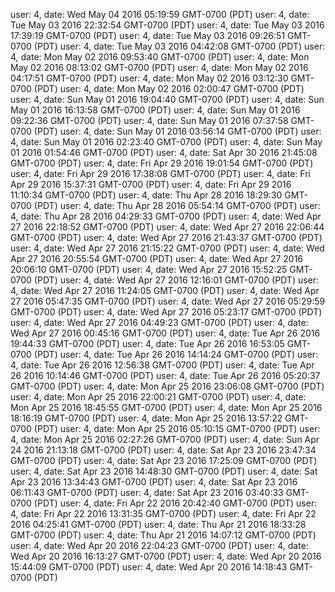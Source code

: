 user: 4, date: Wed May 04 2016 05:19:59 GMT-0700 (PDT)
user: 4, date: Tue May 03 2016 22:32:54 GMT-0700 (PDT)
user: 4, date: Tue May 03 2016 17:39:19 GMT-0700 (PDT)
user: 4, date: Tue May 03 2016 09:26:51 GMT-0700 (PDT)
user: 4, date: Tue May 03 2016 04:42:08 GMT-0700 (PDT)
user: 4, date: Mon May 02 2016 09:53:40 GMT-0700 (PDT)
user: 4, date: Mon May 02 2016 08:13:02 GMT-0700 (PDT)
user: 4, date: Mon May 02 2016 04:17:51 GMT-0700 (PDT)
user: 4, date: Mon May 02 2016 03:12:30 GMT-0700 (PDT)
user: 4, date: Mon May 02 2016 02:00:47 GMT-0700 (PDT)
user: 4, date: Sun May 01 2016 19:04:40 GMT-0700 (PDT)
user: 4, date: Sun May 01 2016 16:13:58 GMT-0700 (PDT)
user: 4, date: Sun May 01 2016 09:22:36 GMT-0700 (PDT)
user: 4, date: Sun May 01 2016 07:37:58 GMT-0700 (PDT)
user: 4, date: Sun May 01 2016 03:56:14 GMT-0700 (PDT)
user: 4, date: Sun May 01 2016 02:23:40 GMT-0700 (PDT)
user: 4, date: Sun May 01 2016 01:54:46 GMT-0700 (PDT)
user: 4, date: Sat Apr 30 2016 21:45:08 GMT-0700 (PDT)
user: 4, date: Fri Apr 29 2016 19:01:54 GMT-0700 (PDT)
user: 4, date: Fri Apr 29 2016 17:38:08 GMT-0700 (PDT)
user: 4, date: Fri Apr 29 2016 15:37:31 GMT-0700 (PDT)
user: 4, date: Fri Apr 29 2016 11:10:34 GMT-0700 (PDT)
user: 4, date: Thu Apr 28 2016 18:29:30 GMT-0700 (PDT)
user: 4, date: Thu Apr 28 2016 05:54:14 GMT-0700 (PDT)
user: 4, date: Thu Apr 28 2016 04:29:33 GMT-0700 (PDT)
user: 4, date: Wed Apr 27 2016 22:18:52 GMT-0700 (PDT)
user: 4, date: Wed Apr 27 2016 22:06:44 GMT-0700 (PDT)
user: 4, date: Wed Apr 27 2016 21:43:37 GMT-0700 (PDT)
user: 4, date: Wed Apr 27 2016 21:15:22 GMT-0700 (PDT)
user: 4, date: Wed Apr 27 2016 20:55:54 GMT-0700 (PDT)
user: 4, date: Wed Apr 27 2016 20:06:10 GMT-0700 (PDT)
user: 4, date: Wed Apr 27 2016 15:52:25 GMT-0700 (PDT)
user: 4, date: Wed Apr 27 2016 12:16:01 GMT-0700 (PDT)
user: 4, date: Wed Apr 27 2016 11:24:05 GMT-0700 (PDT)
user: 4, date: Wed Apr 27 2016 05:47:35 GMT-0700 (PDT)
user: 4, date: Wed Apr 27 2016 05:29:59 GMT-0700 (PDT)
user: 4, date: Wed Apr 27 2016 05:23:17 GMT-0700 (PDT)
user: 4, date: Wed Apr 27 2016 04:49:23 GMT-0700 (PDT)
user: 4, date: Wed Apr 27 2016 00:45:16 GMT-0700 (PDT)
user: 4, date: Tue Apr 26 2016 19:44:33 GMT-0700 (PDT)
user: 4, date: Tue Apr 26 2016 16:53:05 GMT-0700 (PDT)
user: 4, date: Tue Apr 26 2016 14:14:24 GMT-0700 (PDT)
user: 4, date: Tue Apr 26 2016 12:56:38 GMT-0700 (PDT)
user: 4, date: Tue Apr 26 2016 10:14:46 GMT-0700 (PDT)
user: 4, date: Tue Apr 26 2016 05:20:37 GMT-0700 (PDT)
user: 4, date: Mon Apr 25 2016 23:06:08 GMT-0700 (PDT)
user: 4, date: Mon Apr 25 2016 22:00:21 GMT-0700 (PDT)
user: 4, date: Mon Apr 25 2016 18:45:55 GMT-0700 (PDT)
user: 4, date: Mon Apr 25 2016 18:16:19 GMT-0700 (PDT)
user: 4, date: Mon Apr 25 2016 13:57:22 GMT-0700 (PDT)
user: 4, date: Mon Apr 25 2016 05:10:15 GMT-0700 (PDT)
user: 4, date: Mon Apr 25 2016 02:27:26 GMT-0700 (PDT)
user: 4, date: Sun Apr 24 2016 21:13:18 GMT-0700 (PDT)
user: 4, date: Sat Apr 23 2016 23:47:34 GMT-0700 (PDT)
user: 4, date: Sat Apr 23 2016 17:25:09 GMT-0700 (PDT)
user: 4, date: Sat Apr 23 2016 14:48:30 GMT-0700 (PDT)
user: 4, date: Sat Apr 23 2016 13:34:43 GMT-0700 (PDT)
user: 4, date: Sat Apr 23 2016 06:11:43 GMT-0700 (PDT)
user: 4, date: Sat Apr 23 2016 03:40:33 GMT-0700 (PDT)
user: 4, date: Fri Apr 22 2016 20:42:40 GMT-0700 (PDT)
user: 4, date: Fri Apr 22 2016 13:31:35 GMT-0700 (PDT)
user: 4, date: Fri Apr 22 2016 04:25:41 GMT-0700 (PDT)
user: 4, date: Thu Apr 21 2016 18:33:28 GMT-0700 (PDT)
user: 4, date: Thu Apr 21 2016 14:07:12 GMT-0700 (PDT)
user: 4, date: Wed Apr 20 2016 22:04:23 GMT-0700 (PDT)
user: 4, date: Wed Apr 20 2016 16:13:27 GMT-0700 (PDT)
user: 4, date: Wed Apr 20 2016 15:44:09 GMT-0700 (PDT)
user: 4, date: Wed Apr 20 2016 14:18:43 GMT-0700 (PDT)
